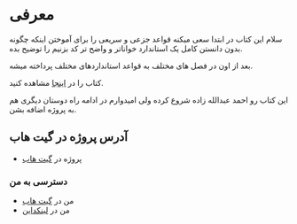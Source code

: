 # معرفی

سلام
این کتاب در ابتدا سعی میکنه قواعد جزعی و سریعی را برای آموختن اینکه چگونه بدون دانستن کامل یک استاندارد خواناتر و واضح تر کد بزنیم را توضیح بده.

بعد از اون در فصل های مختلف به قواعد استانداردهای مختلف پرداخته میشه.

کتاب را در [اینجا](https://ahmadabd.gitbooks.io/pp-standards/content/) مشاهده کنید.

این کتاب رو احمد عبدالله زاده شروع کرده ولی امیدوارم در ادامه راه دوستان دیگری هم به پروژه اضافه بشن.

## آدرس پروژه در گیت هاب
  * پروژه در [گیت هاب](https://github.com/ahmadabd/standard-handbook)

### دسترسی به من
  * من در [گیت هاب](https://github.com/ahmadabd)
  * من در [لینکداین](https://www.linkedin.com/in/ahmad-abdollahzade-848421147/)
